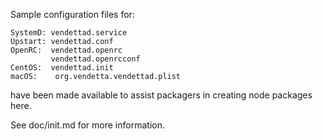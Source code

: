 Sample configuration files for:
```
SystemD: vendettad.service
Upstart: vendettad.conf
OpenRC:  vendettad.openrc
         vendettad.openrcconf
CentOS:  vendettad.init
macOS:    org.vendetta.vendettad.plist
```
have been made available to assist packagers in creating node packages here.

See doc/init.md for more information.
